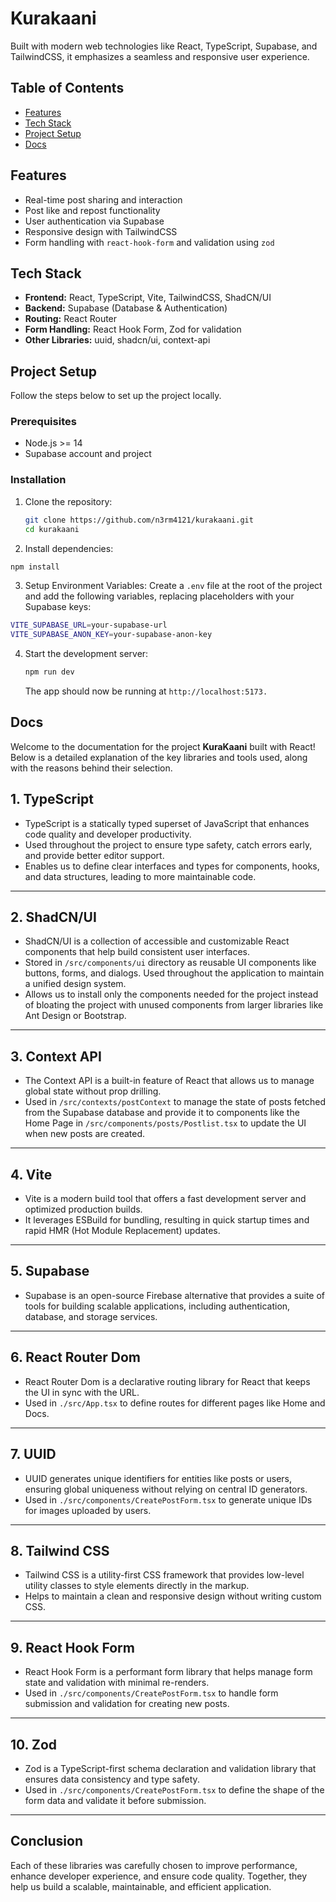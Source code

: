 # Kurakaani

Built with modern web technologies like React, TypeScript, Supabase, and TailwindCSS, it emphasizes a seamless and responsive user experience.

## Table of Contents
- [Features](#features)
- [Tech Stack](#tech-stack)
- [Project Setup](#project-setup)
- [Docs](#docs)

## Features
- Real-time post sharing and interaction
- Post like and repost functionality
- User authentication via Supabase
- Responsive design with TailwindCSS
- Form handling with `react-hook-form` and validation using `zod`

## Tech Stack
- **Frontend:** React, TypeScript, Vite, TailwindCSS, ShadCN/UI
- **Backend:** Supabase (Database & Authentication)
- **Routing:** React Router
- **Form Handling:** React Hook Form, Zod for validation
- **Other Libraries:** uuid, shadcn/ui, context-api

## Project Setup

Follow the steps below to set up the project locally.

### Prerequisites

- Node.js >= 14
- Supabase account and project

### Installation

1. Clone the repository:

   ```bash
   git clone https://github.com/n3rm4121/kurakaani.git
   cd kurakaani
   ```

2. Install dependencies:

```bash
npm install
```

3. Setup Environment Variables:
 Create a `.env` file at the root of the project and add the following variables, replacing placeholders with your Supabase keys:
```bash
VITE_SUPABASE_URL=your-supabase-url
VITE_SUPABASE_ANON_KEY=your-supabase-anon-key
```
4. Start the development server:

   ```bash
   npm run dev
   ```
   The app should now be running at ``http://localhost:5173.``





## Docs

Welcome to the documentation for the project **KuraKaani** built with React! Below is a detailed explanation of the key libraries and tools used, along with the reasons behind their selection.

## 1. TypeScript

- TypeScript is a statically typed superset of JavaScript that enhances code quality and developer productivity.
- Used throughout the project to ensure type safety, catch errors early, and provide better editor support.
- Enables us to define clear interfaces and types for components, hooks, and data structures, leading to more maintainable code.

---

## 2. ShadCN/UI

- ShadCN/UI is a collection of accessible and customizable React components that help build consistent user interfaces.
- Stored in `/src/components/ui` directory as reusable UI components like buttons, forms, and dialogs. Used throughout the application to maintain a unified design system.
- Allows us to install only the components needed for the project instead of bloating the project with unused components from larger libraries like Ant Design or Bootstrap.

---

## 3. Context API

- The Context API is a built-in feature of React that allows us to manage global state without prop drilling.
- Used in `/src/contexts/postContext` to manage the state of posts fetched from the Supabase database and provide it to components like the Home Page in `/src/components/posts/Postlist.tsx` to update the UI when new posts are created.

---

## 4. Vite

- Vite is a modern build tool that offers a fast development server and optimized production builds.
- It leverages ESBuild for bundling, resulting in quick startup times and rapid HMR (Hot Module Replacement) updates.

---

## 5. Supabase

- Supabase is an open-source Firebase alternative that provides a suite of tools for building scalable applications, including authentication, database, and storage services.

---

## 6. React Router Dom

- React Router Dom is a declarative routing library for React that keeps the UI in sync with the URL.
- Used in `./src/App.tsx` to define routes for different pages like Home and Docs.

---

## 7. UUID

- UUID generates unique identifiers for entities like posts or users, ensuring global uniqueness without relying on central ID generators.
- Used in `./src/components/CreatePostForm.tsx` to generate unique IDs for images uploaded by users.

---

## 8. Tailwind CSS

- Tailwind CSS is a utility-first CSS framework that provides low-level utility classes to style elements directly in the markup.
- Helps to maintain a clean and responsive design without writing custom CSS.

---

## 9. React Hook Form

- React Hook Form is a performant form library that helps manage form state and validation with minimal re-renders.
- Used in `./src/components/CreatePostForm.tsx` to handle form submission and validation for creating new posts.

---

## 10. Zod

- Zod is a TypeScript-first schema declaration and validation library that ensures data consistency and type safety.
- Used in `./src/components/CreatePostForm.tsx` to define the shape of the form data and validate it before submission.

---

## Conclusion

Each of these libraries was carefully chosen to improve performance, enhance developer experience, and ensure code quality. Together, they help us build a scalable, maintainable, and efficient application.

